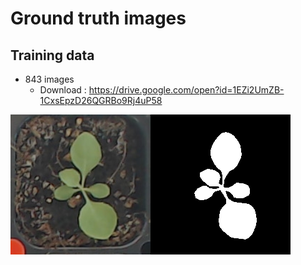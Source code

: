 # Ground truth images
## Training data
- 843 images
	- Download : https://drive.google.com/open?id=1EZi2UmZB-1CxsEpzD26QGRBo9Rj4uP58 

![](../../gt_example1.png)![](../../gt_example2.png)
